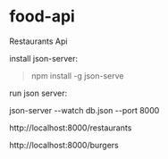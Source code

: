 # food-api
Restaurants Api

install json-server:
>npm install -g json-serve

run json server:

json-server --watch db.json --port 8000


http://localhost:8000/restaurants

http://localhost:8000/burgers



